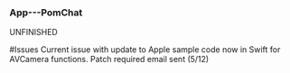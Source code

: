 ### App---PomChat

UNFINISHED

#Issues
Current issue with update to Apple sample code now in Swift for AVCamera functions. Patch required email sent (5/12)

